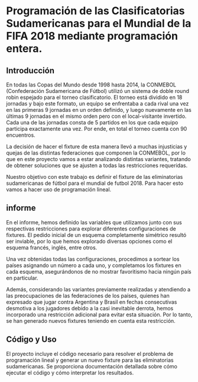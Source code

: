 # Programación de las Clasificatorias Sudamericanas para el Mundial de la FIFA 2018 mediante programación entera.

## Introducción

En todas las Copas del Mundo desde 1998 hasta 2014, la CONMEBOL (Confederación Sudamericana de Fútbol) utilizó un sistema de doble round robin espejado para el torneo clasificatorio. El torneo está dividido
en 18 jornadas y bajo este formato, un equipo se enfrentaba a cada rival una vez en las primeras 9 jornadas en un orden definido, y luego nuevamente en las últimas 9 jornadas en el mismo orden pero con el local-visitante invertido. Cada una de las jornadas consta de 5 partidos en los que cada equipo participa exactamente una vez. Por ende, en total el torneo cuenta con 90 encuentros.

La decisión de hacer el fixture de esta manera llevó a muchas injusticias y quejas de las distintas federaciones que componen la CONMEBOL, por lo que en este proyecto vamos a estar analizando distintas variantes, tratando de obtener soluciones que se ajusten a todas las restricciones requeridas.

Nuestro objetivo con este trabajo es definir el fixture de las eliminatorias sudamericanas de fútbol para el mundial de futbol 2018. Para hacer esto vamos a hacer uso de programación lineal.

## informe

En el informe, hemos definido las variables que utilizamos junto con sus respectivas restricciones para explorar diferentes configuraciones de fixtures. El pedido inicial de un esquema completamente simétrico resultó ser inviable, por lo que hemos explorado diversas opciones como el esquema francés, inglés, entre otros.

Una vez obtenidas todas las configuraciones, procedimos a sortear los países asignando un número a cada uno, y completamos los fixtures en cada esquema, asegurándonos de no mostrar favoritismo hacia ningún país en particular.

Además, considerando las variantes previamente realizadas y atendiendo a las preocupaciones de las federaciones de los países, quienes han expresado que jugar contra Argentina y Brasil en fechas consecutivas desmotiva a los jugadores debido a la casi inevitable derrota, hemos incorporado una restricción adicional para evitar esta situación. Por lo tanto, se han generado nuevos fixtures teniendo en cuenta esta restricción.

## Código y Uso

El proyecto incluye el código necesario para resolver el problema de programación lineal y generar un nuevo fixture para las eliminatorias sudamericanas. Se proporciona documentación detallada sobre cómo ejecutar el código y cómo interpretar los resultados.
